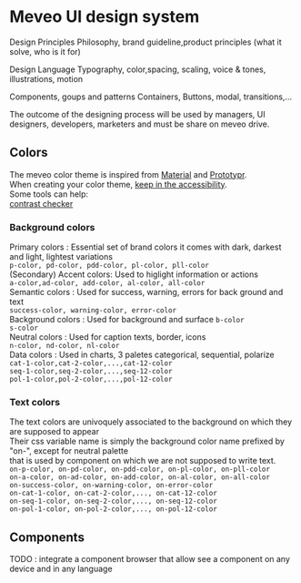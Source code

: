# Meveo UI design system

Design Principles
Philosophy, brand guideline,product principles (what it solve, who is it for)

Design Language
Typography, color,spacing, scaling, voice & tones, illustrations, motion

Components, goups and patterns
Containers, Buttons, modal, transitions,...

The outcome of the designing process will be used by managers, UI designers, developers, marketers
and must be share on meveo drive.


## Colors
The meveo color theme is inspired from [Material](https://material.io/design/color/the-color-system.html) and [Prototypr](https://blog.prototypr.io/basic-ui-color-guide-7612075cc71a).  
When creating your color theme, [keep in the accessibility](https://webaim.org/).  
Some tools can help:  
[contrast checker](https://webaim.org/resources/contrastchecker/)

### Background colors
Primary colors : Essential set of brand colors it comes with dark, darkest and light, lightest variations  
`p-color, pd-color, pdd-color, pl-color, pll-color`  
(Secondary) Accent colors: Used to higlight information or actions  
`a-color,ad-color, add-color, al-color, all-color`  
Semantic colors : Used for success, warning, errors for back ground and text  
`success-color, warning-color, error-color`  
Background colors : Used for background and surface
`b-color`  
`s-color`  
Neutral colors : Used for caption texts, border, icons  
`n-color, nd-color, nl-color`  
Data colors : Used in charts, 3 paletes categorical, sequential, polarize  
`cat-1-color,cat-2-color,...,cat-12-color`  
`seq-1-color,seq-2-color,...,seq-12-color`  
`pol-1-color,pol-2-color,...,pol-12-color`  

### Text colors
The text colors are univoquely associated to the background on which they are supposed to appear  
Their css variable name is simply the background color name prefixed by "on-", except for neutral palette  
that is used by component on which we are not supposed to write text.  
`on-p-color, on-pd-color, on-pdd-color, on-pl-color, on-pll-color`  
`on-a-color, on-ad-color, on-add-color, on-al-color, on-all-color`  
`on-success-color, on-warning-color, on-error-color`  
`on-cat-1-color, on-cat-2-color,..., on-cat-12-color`  
`on-seq-1-color, on-seq-2-color,..., on-seq-12-color`  
`on-pol-1-color, on-pol-2-color,..., on-pol-12-color`  

##  Components

TODO : integrate a component browser that allow see a component on any device and in any language
